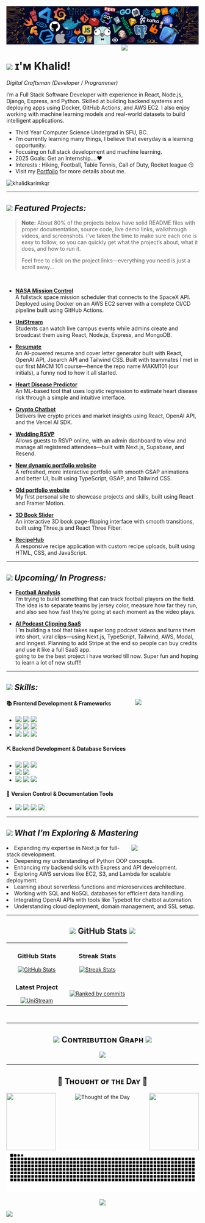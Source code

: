 <img align='center' src= "header_image.png">



  <!-- Github Profile Summary Cards -->


<!--Night Owl image-->
<div>
  <img align="right" width="40%" src="https://owlbertsio-resized.s3.amazonaws.com/Popper.psd.full.png">
</div>



<!--Header Name-->
# <img src="https://emojis.slackmojis.com/emojis/images/1531849430/4246/blob-sunglasses.gif?1531849430" width="30"/> ɪ'ᴍ Khalid! 
*Digital Craftsman (Developer / Programmer)*
<br /> 

<!--Start Intro-->               
<p align="left"><p align="left">I’m a Full Stack Software Developer with experience in React, Node.js, Django, Express, and Python. Skilled at building backend systems and deploying apps using Docker, GitHub Actions, and AWS EC2. I also enjoy working with machine learning models and real-world datasets to build intelligent applications.</p>
</p>

- Third Year Computer Science Undergrad in SFU, BC.
- I’m currently learning many things, I believe that everyday is a learning opportunity.
- Focusing on full stack development and machine learning.
- 2025 Goals: Get an Internship....❤️
- Interests : Hiking, Football, Table Tennis, Call of Duty, Rocket league 😏
- Visit my [Portfolio](https://dynamic-portfolio-kk.vercel.app/) for more details about me.
<!--End Intro-->

<!--Profile Count Badge-->
<p align="left">
  <img src="https://komarev.com/ghpvc/?username=khalidkarimkqr&label=Profile%20views&color=770677&style=for-the-badge&logo=star" alt="khalidkarimkqr" style="padding-right:20px;" />
</p>

---

## <img src="https://media2.giphy.com/media/QssGEmpkyEOhBCb7e1/giphy.gif?cid=ecf05e47a0n3gi1bfqntqmob8g9aid1oyj2wr3ds3mg700bl&rid=giphy.gif" width ="27"><i> Featured Projects: </i>

> **Note:** About 80% of the projects below have solid README files with proper documentation, source code, live demo links, walkthrough videos, and screenshots. I’ve taken the time to make sure each one is easy to follow, so you can quickly get what the project’s about, what it does, and how to run it.  
>  
> Feel free to click on the project links—everything you need is just a scroll away...

<br/>


-  [**NASA Mission Control**](https://github.com/khalidkarimkqr/nasa-project)  
A fullstack space mission scheduler that connects to the SpaceX API.  
Deployed using Docker on an AWS EC2 server with a complete CI/CD pipeline built using GitHub Actions.


-  [**UniStream**](https://github.com/khalidkarimkqr/UniStream)  
Students can watch live campus events while admins create and broadcast them using React, Node.js, Express, and MongoDB. 

-  [**Resumate**](https://github.com/MAKM101/ResuMate)  
An AI-powered resume and cover letter generator built with React, OpenAI API, Jsearch API and Tailwind CSS.
Built with teammates I met in our first MACM 101 course—hence the repo name MAKM101 (our initials), a funny nod to how it all started.

-  [**Heart Disease Predictor**](https://github.com/khalidkarimkqr/heart-disease-predictor)  
An ML-based tool that uses logistic regression to estimate heart disease risk through a simple and intuitive interface.

-  [**Crypto Chatbot**](https://github.com/khalidkarimkqr/crypto-chatbot)  
Delivers live crypto prices and market insights using React, OpenAI API, and the Vercel AI SDK.

-  [**Wedding RSVP**](https://github.com/khalidkarimkqr/wedding-rsvp-app)  
Allows guests to RSVP online, with an admin dashboard to view and manage all registered attendees—built with Next.js, Supabase, and Resend.

-  [**New dynamic portfolio website**](https://github.com/khalidkarimkqr/Dynamic-Portfolio)  
A refreshed, more interactive portfolio with smooth GSAP animations and better UI, built using TypeScript, GSAP, and Tailwind CSS.

-  [**Old portfolio website**](https://github.com/khalidkarimkqr/old-portfolio)  
My first personal site to showcase projects and skills, built using React and Framer Motion.

-  [**3D Book Slider**](https://github.com/khalidkarimkqr/3d-book-slider-threejs)  
  An interactive 3D book page-flipping interface with smooth transitions, built using Three.js and React Three Fiber.

-  [**RecipeHub**](https://github.com/khalidkarimkqr/recipehub-project)  
A responsive recipe application with custom recipe uploads, built using HTML, CSS, and JavaScript.


---

## <img src="https://media2.giphy.com/media/QssGEmpkyEOhBCb7e1/giphy.gif?cid=ecf05e47a0n3gi1bfqntqmob8g9aid1oyj2wr3ds3mg700bl&rid=giphy.gif" width ="27"><i> Upcoming/ In Progress: </i>

- [**Football Analysis**](https://github.com/khalidkarimkqr/football_analysis)
  <br/>
  I’m trying to build something that can track football players on the field. The idea is to separate teams by jersey color, measure how far they run, and also see how fast they’re going at each moment as the video plays.
  <br/>

-  [**AI Podcast Clipping SaaS**](https://github.com/khalidkarimkqr/AI-Podcast-Clipping-SaaS)
   <br/> 
   I ’m building a tool that takes super long podcast videos and turns them into short, viral clips—using Next.js, TypeScript, Tailwind, AWS, Modal, and Inngest.
   Planning to add Stripe at the end so people can buy credits and use it like a full SaaS app. <br/>
   going to be the best project i have worked till now. Super fun and hoping to learn a lot of new stuff!!

---


<!-- Skill Section -->

## <img src="https://media2.giphy.com/media/QssGEmpkyEOhBCb7e1/giphy.gif?cid=ecf05e47a0n3gi1bfqntqmob8g9aid1oyj2wr3ds3mg700bl&rid=giphy.gif" width ="27"><i> Skills: </i>

<!-- Banners 4th Phase : SpiderMan -->
<p align = 'right'>
<img align='right' src="https://media.tenor.com/fOD0TBLKQg8AAAAi/spider-man-no-way-home-marvel-studios.gif" width="33%">
</p>
<!-- Banners 4th Phase : SpiderMan -->


#### 📚 Frontend Development & Frameworks

- <img src="https://ziadoua.github.io/m3-Markdown-Badges/badges/HTML/html1.svg" height="27">
  <img src="https://ziadoua.github.io/m3-Markdown-Badges/badges/CSS/css2.svg" height="27">
  <img src="https://ziadoua.github.io/m3-Markdown-Badges/badges/Javascript/javascript3.svg" height="27">
- <img src="https://ziadoua.github.io/m3-Markdown-Badges/badges/TypeScript/typescript1.svg" height="27">
  <img src="https://ziadoua.github.io/m3-Markdown-Badges/badges/React/react2.svg" height="27">
  <img src="https://ziadoua.github.io/m3-Markdown-Badges/badges/NextJS/nextjs3.svg" height="27">
- <img src="https://ziadoua.github.io/m3-Markdown-Badges/badges/TailwindCSS/tailwindcss1.svg" height="27">
  <img src="https://ziadoua.github.io/m3-Markdown-Badges/badges/Bootstrap/bootstrap2.svg" height="27">
  <img src="https://ziadoua.github.io/m3-Markdown-Badges/badges/Axios/axios2.svg" height="27">

#### ⛏️ Backend Development & Database Services

- <img src="https://ziadoua.github.io/m3-Markdown-Badges/badges/NodeJS/nodejs2.svg" height="27">
  <img src="https://ziadoua.github.io/m3-Markdown-Badges/badges/Express/express3.svg" height="27">
  <img src="https://ziadoua.github.io/m3-Markdown-Badges/badges/Prisma/prisma1.svg" height="27">
- <img src="https://ziadoua.github.io/m3-Markdown-Badges/badges/MySQL/mysql3.svg" height="27">
  <img src="https://ziadoua.github.io/m3-Markdown-Badges/badges/MongoDB/mongodb1.svg" height="27">
  
- <img src="https://ziadoua.github.io/m3-Markdown-Badges/badges/Python/python3.svg" height="27">
  <img src="https://ziadoua.github.io/m3-Markdown-Badges/badges/Postman/postman1.svg" height="27">
  <img src="https://ziadoua.github.io/m3-Markdown-Badges/badges/Docker/docker3.svg" height="27">
 

#### 🚦 Version Control & Documentation Tools

- <img src="https://ziadoua.github.io/m3-Markdown-Badges/badges/Git/git1.svg" height="27">
  <img src="https://ziadoua.github.io/m3-Markdown-Badges/badges/Github/github1.svg" height="27">
  <img src="https://ziadoua.github.io/m3-Markdown-Badges/badges/Markdown/markdown3.svg" height="27">
  <img src="https://ziadoua.github.io/m3-Markdown-Badges/badges/Figma/figma1.svg" height="27">


---


## <img src="https://media2.giphy.com/media/QssGEmpkyEOhBCb7e1/giphy.gif?cid=ecf05e47a0n3gi1bfqntqmob8g9aid1oyj2wr3ds3mg700bl&rid=giphy.gif" width ="27"><i> What I’m Exploring & Mastering </i>
 <!-- Achievement Corner -->
 

 <!-- Banners 2nd Phase -->

 <!-- Banners 2nd Phase -->
 

 <!-- Typewriting Introduction -->


 <!-- Typewriting Introduction -->

 <!-- Banners 3rd Phase : About Me -->
<p align = 'right'>
<img align='right' src="https://media.giphy.com/media/ZVik7pBtu9dNS/giphy.gif" width="35%">
</p>
 <!-- Banners 3rd Phase : About Me -->

 <!-- About Me -->
<p align='left'>
  <li>Expanding my expertise in Next.js for full-stack development.</li>
  <li>Deepening my understanding of Python OOP concepts.</li>
  <li>Enhancing my backend skills with Express and API development.</li>
  <li>Exploring AWS services like EC2, S3, and Lambda for scalable deployment.</li>
  <li>Learning about serverless functions and microservices architecture.</li>
  <li>Working with SQL and NoSQL databases for efficient data handling.</li>
  <li>Integrating OpenAI APIs with tools like Typebot for chatbot automation.</li>
  <li>Understanding cloud deployment, domain management, and SSL setup.</li>
</p>

---
 <!-- About Me -->

  <!-- GitHub Stats -->
<h2 align="center"><img src="https://media.giphy.com/media/iY8CRBdQXODJSCERIr/giphy.gif" width="35"> GitHub Stats <img src="https://media.giphy.com/media/iY8CRBdQXODJSCERIr/giphy.gif" width="35"></h2>

<table width="100%">
  <tr>
    <td width="50%" align="center">
      <h3><strong>GitHub Stats</strong></h3>
      <a href="https://github.com/khalidkarimkqr">
        <img src="https://github-readme-stats.vercel.app/api?username=khalidkarimkqr&show_icons=true&theme=tokyonight" alt="GitHub Stats" />
      </a>
    </td>
    <td width="50%" align="center">
      <h3><strong>Streak Stats</strong></h3>
      <a href="https://github.com/khalidkarimkqr">
        <img src="https://nirzak-streak-stats.vercel.app/?user=khalidkarimkqr&theme=tokyonight&hide_border=false&card_width=530&card_height=210" alt="Streak Stats" />
      </a>
    </td>
  </tr>
  <tr>
    <td width ="50%" align="center">
      <h3><strong>Latest Project</strong></h3>
      <a href="https://github.com/khalidkarimkqr/football_analysis">
        <img width="470" src="https://github-readme-stats.vercel.app/api/pin/?username=khalidkarimkqr&repo=UniStream&theme=tokyonight&show_owner=true" alt="UniStream" />
      </a>
    </td>
    <td align="center">
      <h3><strong></strong></h3>
      <a href="https://github.com/khalidkarimkqr">
        <img  width="90%" src="http://github-profile-summary-cards.vercel.app/api/cards/most-commit-language?username=khalidkarimkqr&theme=tokyonight" alt="Ranked by commits" />
      </a>
    </td>
  </tr>
</table>
<br />
  

---


<!--Contribution Graph-->
<h2 align="center"><img src="https://github.com/user-attachments/assets/f7ed2483-ff9b-4833-bfbc-945f23821c13" width="35"> Cᴏɴᴛʀɪʙᴜᴛɪᴏɴ Gʀᴀᴘʜ <img src="https://github.com/user-attachments/assets/f7ed2483-ff9b-4833-bfbc-945f23821c13" width="35"></h2>
<div align="center">
    <img src="https://github-readme-activity-graph.vercel.app/graph?username=khalidkarimkqr&theme=tokyo-night&point=11edc5" border-radius="15">
</div>

---

<!--Dynamic Quote card updates everyday at 12 PM--> 
<h2 align="center">🌟 Tʜᴏᴜɢʜᴛ ᴏғ ᴛʜᴇ Dᴀʏ 🌟</h2>


<p align="center">
  <img align="left" src="https://media.tenor.com/l6hqyRVn4cwAAAAj/doctor-strange-in-the-multiverse-of-madness-doctor-strange.gif" width="130px" height="150px">
  
  <img src="https://readme-daily-quotes.vercel.app/api?author=Carl%20Jung&quote=There's%20no%20coming%20to%20consciousness%20without%20pain&theme=dark&bg_color=220a28&author_color=ffeb95&accent_color=c56a90" alt="Thought of the Day" style="display:inline-block; vertical-align:middle;">
  
  <img align="right" src="https://media.tenor.com/mmlF_mTw310AAAAj/doctor-strange-in-the-multiverse-of-madness-doctor-strange.gif" width="130px" height="150px">
</p>



<img src="https://raw.githubusercontent.com/khalidkarimkqr/khalidkarimkqr/output/snake.svg" alt="Snake animation" />






<p align='center'>
<img align='center' src= "https://media.tenor.com/ivIQbWI5qe8AAAAi/spider-man-no-way-home-marvel-studios.gif" width="300px"  > 
</p>



<!-- Activity Graph -->

<img src="https://user-images.githubusercontent.com/73097560/115834477-dbab4500-a447-11eb-908a-139a6edaec5c.gif">
<!-- Contribution Stack -->



